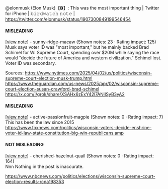 @elonmusk (Elon Musk)【𝗕】: This was the most important thing | Twitter for iPhone | 𝚋𝚒𝚛𝚍𝚠𝚊𝚝𝚌𝚑 𝚗𝚘𝚝𝚎 | https://twitter.com/elonmusk/status/1907300849199546454

#### MISLEADING

[[view note]](https://x.com/i/birdwatch/n/1907413020457762991) - sunny-ridge-macaw (Shown notes: 23 · Rating impact: 125)\
Musk says voter ID was "most important," but he mainly backed Brad Schimel for WI Supreme Court, spending over $20M while saying the race would "decide the future of America and western civilization." Schimel lost. Voter ID was secondary.

Sources:
https://www.nytimes.com/2025/04/02/us/politics/wisconsin-supreme-court-election-musk-trump.html
https://www.theguardian.com/us-news/2025/apr/02/wisconsin-supreme-court-election-susan-crawford-brad-schimel
https://x.com/i/grok/share/XSAHx6zExY42l7ANiISyB3yA2

#### MISLEADING

[[view note]](https://x.com/i/birdwatch/n/1907373731359412460) - active-passionfruit-magpie (Shown notes: 0 · Rating impact: 7)\
This has been the law since 2015 https://www.foxnews.com/politics/wisconsin-voters-decide-enshrine-voter-id-law-state-constitution-big-win-republicans.amp

#### NOT MISLEADING

[[view note]](https://x.com/i/birdwatch/n/1907376408323584090) - cherished-hazelnut-quail (Shown notes: 0 · Rating impact: 164)\
Nnn
Nothing in the post is inaccurate.  

https://www.nbcnews.com/politics/elections/wisconsin-supreme-court-election-results-rcna198353
